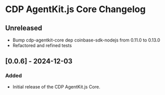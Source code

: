 # CDP AgentKit.js Core Changelog

## Unreleased

- Bump cdp-agentkit-core dep coinbase-sdk-nodejs from 0.11.0 to 0.13.0
- Refactored and refined tests

## [0.0.6] - 2024-12-03

### Added

- Initial release of the CDP AgentKit.js Core.
